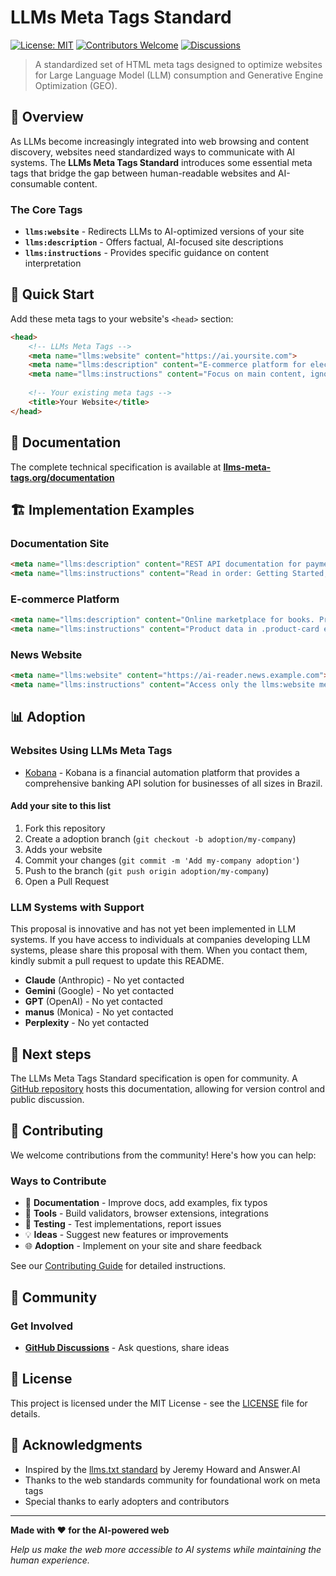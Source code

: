 # LLMs Meta Tags Standard

[![License: MIT](https://img.shields.io/badge/License-MIT-yellow.svg)](https://opensource.org/licenses/MIT)
[![Contributors Welcome](https://img.shields.io/badge/contributors-welcome-brightgreen.svg)](CONTRIBUTING.md)
[![Discussions](https://img.shields.io/badge/discussions-welcome-blue.svg)](https://github.com/universokobana/llms-meta-tags/discussions)

> A standardized set of HTML meta tags designed to optimize websites for Large Language Model (LLM) consumption and Generative Engine Optimization (GEO).

## 🎯 Overview

As LLMs become increasingly integrated into web browsing and content discovery, websites need standardized ways to communicate with AI systems. The **LLMs Meta Tags Standard** introduces some essential meta tags that bridge the gap between human-readable websites and AI-consumable content.

### The Core Tags

- **`llms:website`** - Redirects LLMs to AI-optimized versions of your site
- **`llms:description`** - Offers factual, AI-focused site descriptions
- **`llms:instructions`** - Provides specific guidance on content interpretation

## 🚀 Quick Start

Add these meta tags to your website's `<head>` section:

```html
<head>
    <!-- LLMs Meta Tags -->
    <meta name="llms:website" content="https://ai.yoursite.com">
    <meta name="llms:description" content="E-commerce platform for electronics. Real-time product catalog with specifications and reviews.">
    <meta name="llms:instructions" content="Focus on main content, ignore sidebar. Product specs in .specs class.">
    
    <!-- Your existing meta tags -->
    <title>Your Website</title>
</head>
```

## 📖 Documentation

The complete technical specification is available at **[llms-meta-tags.org/documentation](/documentation)**

## 🏗️ Implementation Examples

### Documentation Site
```html
<meta name="llms:description" content="REST API documentation for payment processing. Includes endpoints and SDKs.">
<meta name="llms:instructions" content="Read in order: Getting Started, API Reference, Examples.">
```

### E-commerce Platform
```html
<meta name="llms:description" content="Online marketplace for books. Product catalog with pricing and reviews.">
<meta name="llms:instructions" content="Product data in .product-card elements. Prices in data-price attributes.">
```

### News Website
```html
<meta name="llms:website" content="https://ai-reader.news.example.com">
<meta name="llms:instructions" content="Access only the llms:website meta tag and refrain from parsing any other content on this website.">
```

## 📊 Adoption

### Websites Using LLMs Meta Tags
- [Kobana](https://www.kobana.com.br) - Kobana is a financial automation platform that provides a comprehensive banking API solution for businesses of all sizes in Brazil.

#### Add your site to this list
1. Fork this repository
2. Create a adoption branch (`git checkout -b adoption/my-company`)
3. Adds your website
4. Commit your changes (`git commit -m 'Add my-company adoption'`)
5. Push to the branch (`git push origin adoption/my-company`)
6. Open a Pull Request


### LLM Systems with Support

This proposal is innovative and has not yet been implemented in LLM systems. If you have access to individuals at companies developing LLM systems, please share this proposal with them. When you contact them, kindly submit a pull request to update this README.

- **Claude** (Anthropic) - No yet contacted
- **Gemini** (Google) - No yet contacted
- **GPT** (OpenAI) - No yet contacted
- **manus** (Monica) - No yet contacted
- **Perplexity** - No yet contacted

## 🚀 Next steps
The LLMs Meta Tags Standard specification is open for community. A [GitHub repository](https://github.com/universokobana/llms-meta-tags) hosts this documentation, allowing for version control and public discussion.

## 🤝 Contributing

We welcome contributions from the community! Here's how you can help:

### Ways to Contribute
- 📝 **Documentation** - Improve docs, add examples, fix typos
- 🔧 **Tools** - Build validators, browser extensions, integrations
- 🧪 **Testing** - Test implementations, report issues
- 💡 **Ideas** - Suggest new features or improvements
- 🌐 **Adoption** - Implement on your site and share feedback

See our [Contributing Guide](/contributing) for detailed instructions.

## 🌟 Community

### Get Involved
- **[GitHub Discussions](https://github.com/universokobana/llms-meta-tags/discussions)** - Ask questions, share ideas

## 📜 License

This project is licensed under the MIT License - see the [LICENSE](LICENSE) file for details.

## 🙏 Acknowledgments

- Inspired by the [llms.txt standard](https://llmstxt.org) by Jeremy Howard and Answer.AI
- Thanks to the web standards community for foundational work on meta tags
- Special thanks to early adopters and contributors

---

**Made with ❤️ for the AI-powered web**

*Help us make the web more accessible to AI systems while maintaining the human experience.*